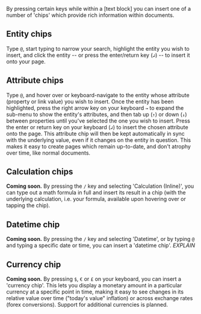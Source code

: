 
By pressing certain keys while within a [text block] you can insert one of a number of 'chips' which provide rich information within documents.

## Entity chips

Type `@`, start typing to narrow your search, highlight the entity you wish to insert, and click the entity -- or press the enter/return key (`↲`) -- to insert it onto your page.

## Attribute chips

Type `@`, and hover over or keyboard-navigate to the entity whose attribute (property or link value) you wish to insert. Once the entity has been highlighted, press the right arrow key on your keyboard `→` to expand the sub-menu to show the entity's attributes, and then tab up (`↑`) or down (`↓`) between properties until you've selected the one you wish to insert. Press the enter or return key on your keyboard (`↲`) to insert the chosen attribute onto the page. This attribute chip will then be kept automatically in sync with the underlying value, even if it changes on the entity in question. This makes it easy to create pages which remain up-to-date, and don't atrophy over time, like normal documents.

## Calculation chips

**Coming soon.** By pressing the `/` key and selecting 'Calculation (Inline)', you can type out a math formula in full and insert its result in a chip (with the underlying calculation, i.e. your formula, available upon hovering over or tapping the chip).

## Datetime chip

**Coming soon.** By pressing the `/` key and selecting 'Datetime', or by typing `@` and typing a specific date or time, you can insert a 'datetime chip'. _EXPLAIN_

## Currency chip

**Coming soon.** By pressing `$`, `€` or `£` on your keyboard, you can insert a 'currency chip'. This lets you display a monetary amount in a particular currency at a specific point in time, making it easy to see changes in its relative value over time ("today's value" inflation) or across exchange rates (forex conversions). Support for additional currencies is planned.
